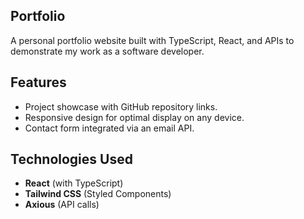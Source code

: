 ## Portfolio
A personal portfolio website built with TypeScript, React, and APIs to demonstrate my work as a software developer.

## Features
- Project showcase with GitHub repository links.
- Responsive design for optimal display on any device.
- Contact form integrated via an email API.

## Technologies Used
- **React** (with TypeScript)
- **Tailwind CSS** (Styled Components)
- **Axious** (API calls)

